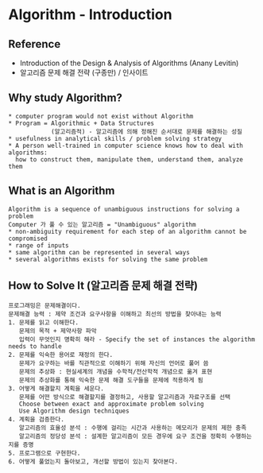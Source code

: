 # Algorithm - Introduction
## Reference
* Introduction of the Design & Analysis of Algorithms (Anany Levitin)
* 알고리즘 문제 해결 전략 (구종만) / 인사이트

## Why study Algorithm?
```shell
* computer program would not exist without Algorithm
* Program = Algorithmic + Data Structures
            (알고리즘적) - 알고리즘에 의해 정해진 순서대로 문제를 해결하는 성질
* usefulness in analytical skills / problem solving strategy
* A person well-trained in computer science knows how to deal with algorithms:
  how to construct them, manipulate them, understand them, analyze them
```

## What is an Algorithm
```shell
Algorithm is a sequence of unambiguous instructions for solving a problem
Computer 가 풀 수 있는 알고리즘 = "Unambiguous" algorithm
* non-ambiguity requirement for each step of an algorithm cannot be compromised
* range of inputs
* same algorithm can be represented in several ways
* several algorithms exists for solving the same problem
```

## How to Solve It (알고리즘 문제 해결 전략)
``` shell
프로그래밍은 문제해결이다.
문제해결 능력 : 제약 조건과 요구사항을 이해하고 최선의 방법을 찾아내는 능력
1. 문제를 읽고 이해한다.
   문제의 목적 + 제약사항 파악
   입력이 무엇인지 명확히 해라 - Specify the set of instances the algorithm needs to handle
2. 문제를 익숙한 용어로 재정의 한다.
   문제가 요구하는 바를 직관적으로 이해하기 위해 자신의 언어로 풀어 씀 
   문제의 추상화 : 현실세계의 개념을 수학적/전산학적 개념으로 옮겨 표현
   문제의 추상화를 통해 익숙한 문제 해결 도구들을 문제에 적용하게 됨
3. 어떻게 해결할지 계획을 세운다.
   문제를 어떤 방식으로 해결할지를 결정하고, 사용할 알고리즘과 자료구조를 선택
   Choose between exact and approximate problem solving
   Use Algorithm design techniques
4. 계획을 검증한다.
   알고리즘의 효율성 분석 : 수행에 걸리는 시간과 사용하는 메모리가 문제의 제한 충족
   알고리즘의 정당성 분석 : 설계한 알고리즘이 모든 경우에 요구 조건을 정확히 수행하는 지를 증명
5. 프로그램으로 구현한다.
6. 어떻게 풀었는지 돌아보고, 개선할 방법이 있는지 찾아본다.
```